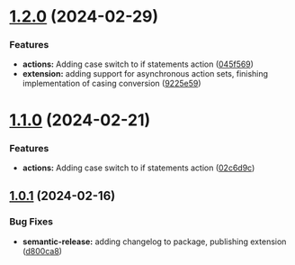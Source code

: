 # [1.2.0](https://github.com/kranners/nodash/compare/v1.1.0...v1.2.0) (2024-02-29)


### Features

* **actions:** Adding case switch to if statements action ([045f569](https://github.com/kranners/nodash/commit/045f5692d227739b9672598f57b758ea2a5e0972))
* **extension:** adding support for asynchronous action sets, finishing implementation of casing conversion ([9225e59](https://github.com/kranners/nodash/commit/9225e598fcfb9473c26793f7e9f56ddee878d502))

# [1.1.0](https://github.com/kranners/nodash/compare/v1.0.1...v1.1.0) (2024-02-21)


### Features

* **actions:** Adding case switch to if statements action ([02c6d9c](https://github.com/kranners/nodash/commit/02c6d9cd9e675dffa616a20483240a9d466755d6))

## [1.0.1](https://github.com/kranners/nodash/compare/v1.0.0...v1.0.1) (2024-02-16)


### Bug Fixes

* **semantic-release:** adding changelog to package, publishing extension ([d800ca8](https://github.com/kranners/nodash/commit/d800ca8d028697b1eb6c0e39cdd7cd83b101ecb9))
